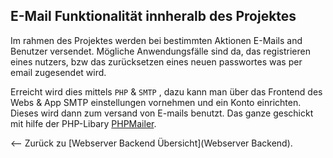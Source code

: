 E-Mail Funktionalität innheralb des Projektes
---
Im rahmen des Projektes werden bei bestimmten Aktionen E-Mails and Benutzer versendet.
Mögliche Anwendungsfälle sind da, das registrieren eines nutzers, bzw das zurücksetzen eines neuen passwortes was per email zugesendet wird.

Erreicht wird dies mittels ``PHP`` & ``SMTP`` , dazu kann man über das Frontend des Webs & App SMTP einstellungen vornehmen und ein Konto einrichten.
Dieses wird dann zum versand von E-mails benutzt.
Das ganze geschickt mit hilfe der PHP-Libary [PHPMailer](https://github.com/PHPMailer/PHPMailer).

<-- Zurück zu [Webserver Backend Übersicht](Webserver Backend).
